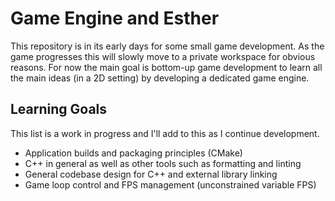 # Game Engine and Esther

This repository is in its early days for some small game development. As the game progresses this will slowly move to a private workspace for obvious reasons. For now the main goal is bottom-up game development to learn all the main ideas (in a 2D setting) by developing a dedicated game engine.

## Learning Goals

This list is a work in progress and I'll add to this as I continue development.

- Application builds and packaging principles (CMake)
- C++ in general as well as other tools such as formatting and linting
- General codebase design for C++ and external library linking
- Game loop control and FPS management (unconstrained variable FPS)
